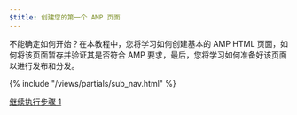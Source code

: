 ```yaml
---
$title: 创建您的第一个 AMP 页面
---
```


不能确定如何开始？在本教程中，您将学习如何创建基本的 AMP HTML 页面，如何将该页面暂存并验证其是否符合 AMP 要求，最后，您将学习如何准备好该页面以进行发布和分发。

{% include "/views/partials/sub_nav.html" %}

<a class="button go-button" href="/zh_cn/docs/tutorials/create/basic_markup.html">继续执行步骤 1</a>
